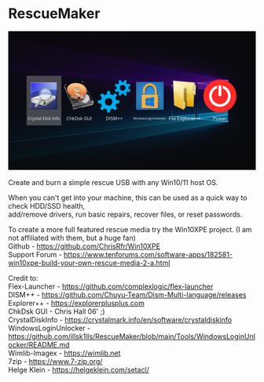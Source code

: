 # RescueMaker

![alt text](https://github.com/illsk1lls/RescueMaker/blob/main/.resources/RescueMaker.png?raw=true)

Create and burn a simple rescue USB with any Win10/11 host OS.<br>

When you can't get into your machine, this can be used as a quick way to check HDD/SSD health,<br> 
add/remove drivers, run basic repairs, recover files, or reset passwords.<br>

To create a more full featured rescue media try the Win10XPE project. (I am not affiliated with them, but a huge fan)<br>
Github - <a href="https://github.com/ChrisRfr/Win10XPE">https://github.com/ChrisRfr/Win10XPE</a><br>
Support Forum - <a href="https://www.tenforums.com/software-apps/182581-win10xpe-build-your-own-rescue-media-2-a.html">https://www.tenforums.com/software-apps/182581-win10xpe-build-your-own-rescue-media-2-a.html</a><br>

Credit to:<br>
Flex-Launcher - <a href="https://github.com/complexlogic/flex-launcher">https://github.com/complexlogic/flex-launcher</a><br>
DISM++ - <a href="https://github.com/Chuyu-Team/Dism-Multi-language/releases">https://github.com/Chuyu-Team/Dism-Multi-language/releases</a><br>
Explorer++ - <a href="https://explorerplusplus.com">https://explorerplusplus.com</a><br>
ChkDsk GUI - Chris Hall 06' ;)<br>
CrystalDiskInfo - <a href="https://crystalmark.info/en/software/crystaldiskinfo">https://crystalmark.info/en/software/crystaldiskinfo</a><br>
WindowsLoginUnlocker - <a href="https://github.com/illsk1lls/RescueMaker/blob/main/Tools/WindowsLoginUnlocker/README.md">https://github.com/illsk1lls/RescueMaker/blob/main/Tools/WindowsLoginUnlocker/README.md</a><br>
Wimlib-Imagex - <a href="https://wimlib.net">https://wimlib.net</a><br>
7zip - <a href="https://www.7-zip.org/">https://www.7-zip.org/</a><br>
Helge Klein - <a href="https://helgeklein.com/setacl/">https://helgeklein.com/setacl/</a><br>
